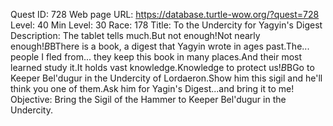 Quest ID: 728
Web page URL: https://database.turtle-wow.org/?quest=728
Level: 40
Min Level: 30
Race: 178
Title: To the Undercity for Yagyin's Digest
Description: The tablet tells much.But not enough!Not nearly enough!$B$BThere is a book, a digest that Yagyin wrote in ages past.The... people I fled from... they keep this book in many places.And their most learned study it.It holds vast knowledge.Knowledge to protect us!$B$BGo to Keeper Bel'dugur in the Undercity of Lordaeron.Show him this sigil and he'll think you one of them.Ask him for Yagin's Digest...and bring it to me!
Objective: Bring the Sigil of the Hammer to Keeper Bel'dugur in the Undercity.
